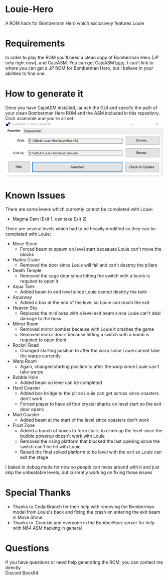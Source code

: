 # Louie-Hero
A ROM hack for Bomberman Hero which exclusively features Louie

# Requirements
In order to play the ROM you'll need a clean copy of Bomberman Hero (JP only right now), and CajeASM. You can get CajeASM [here](https://www.romhacking.net/utilities/1085/). I can't link to where you can get a JP ROM for Bomberman Hero, but I believe in your abilities to find one.

# How to generate it
Once you have CajeASM installed, launch the GUI and specify the path of your clean Bomberman Hero ROM and the ASM included in this repository. Click assemble and you're all set.
![](./Screenshots/CajeASM.png)

# Known Issues
There are some levels which currently cannot be completed with Louie:
- Magma Dam (Exit 1, can take Exit 2)

There are several levels which had to be heavily modified so they can be completed with Louie:
- Move Stone
  - Forced beam to spawn on level start becaause Louie can't move the blocks
- Hades Crater
  - Removed the door since Louie will fall and can't destroy the pillars
- Death Temple
  - Removed the cage door since hitting the switch with a bomb is required to open it
- Aqua Tank
  - Added beam to end level since Louie cannot destroy the tank
- Aquaway
  - Added a box at the end of the level so Louie can reach the exit
- Heaven Sky
  - Replaced the mini boss with a level exit beam since Louie can't deal damage to the boss
- Mirror Room
  - Removed mirror bomber because with Louie it crashes the game
  - Removed mirror doors because hitting a switch with a bomb is required to open them
- Rockn' Road
  - Changed starting position to after the warp since Louie cannot take the warps currently
- Warp Room
  - Again, changed starting position to after the warp since Louie can't take warps
- Bubble Hole
  - Added beam so level can be completed
- Hard Coaster
  - Added box bridge to the pit so Louie can get across since coasters don't work
  - Forced player to have all four crystal shards on level start so the exit door opens
- Mad Coaster
  - Added beam at the start of the level since coasters don't work
- Float Zone
  - Added a bunch of boxes to form stairs to climb up the level since the bubble powerup doesn't work with Louie
  - Removed the rising platform that blocked the last opening since the switch can't be hit with Louie
  - Raised the final spiked platform to be level with the exit so Louie can exit the stage

I baked in debug mode for now so people can mess around with it and just skip the unbeatable levels, but currently working on fixing those issues

# Special Thanks
- Thanks to CedarBranch for their help with removing the Bomberman model from Louie's back and fixing the crash on entering the exit beam in Move Stone
- Thanks to .Coockie and everyone in the BomberHack server for help with N64 ASM hacking in general

# Questions
If you have questions or need help generating the ROM, you can contact me directly  
Discord Beck64
